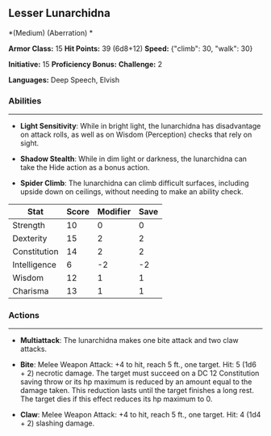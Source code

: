 ## Lesser Lunarchidna
*(Medium) (Aberration) *

**Armor Class:** 15
**Hit Points:** 39 (6d8+12)
**Speed:** {"climb": 30, "walk": 30}

**Initiative:** 15
**Proficiency Bonus:**
**Challenge:** 2

**Languages:** Deep Speech, Elvish

### Abilities
 --- 
- **Light Sensitivity**: While in bright light, the lunarchidna has disadvantage on attack rolls, as well as on Wisdom (Perception) checks that rely on sight.

- **Shadow Stealth**: While in dim light or darkness, the lunarchidna can take the Hide action as a bonus action.

- **Spider Climb**: The lunarchidna can climb difficult surfaces, including upside down on ceilings, without needing to make an ability check.



| Stat | Score | Modifier | Save |
| ---- | ---- | ---- | ---- |
| Strength | 10 | 0 | 0 |
| Dexterity | 15 | 2 | 2 |
| Constitution | 14 | 2 | 2 |
| Intelligence | 6 | -2 | -2 |
| Wisdom | 12 | 1 | 1 |
| Charisma | 13 | 1 | 1 |

### Actions
 --- 
- **Multiattack**: The lunarchidna makes one bite attack and two claw attacks.

- **Bite**: Melee Weapon Attack: +4 to hit, reach 5 ft., one target. Hit: 5 (1d6 + 2) necrotic damage. The target must succeed on a DC 12 Constitution saving throw or its hp maximum is reduced by an amount equal to the damage taken. This reduction lasts until the target finishes a long rest. The target dies if this effect reduces its hp maximum to 0.

- **Claw**: Melee Weapon Attack: +4 to hit, reach 5 ft., one target. Hit: 4 (1d4 + 2) slashing damage.

